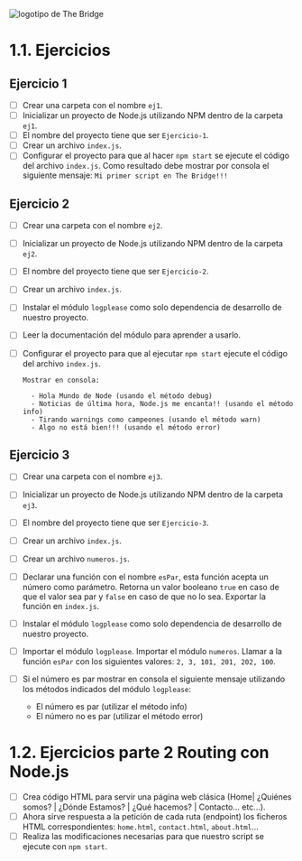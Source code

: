 ![logotipo de The Bridge](https://user-images.githubusercontent.com/27650532/77754601-e8365180-702b-11ea-8bed-5bc14a43f869.png 'logotipo de The Bridge')

# 1.1. Ejercicios

## Ejercicio 1

- [ ] Crear una carpeta con el nombre `ej1`.
- [ ] Inicializar un proyecto de Node.js utilizando NPM dentro de la carpeta `ej1`.
- [ ] El nombre del proyecto tiene que ser `Ejercicio-1`.
- [ ] Crear un archivo `index.js`.
- [ ] Configurar el proyecto para que al hacer `npm start` se ejecute el código del archivo `index.js`. Como resultado debe mostrar por consola el siguiente mensaje: `Mi primer script en The Bridge!!!`

## Ejercicio 2

- [ ] Crear una carpeta con el nombre `ej2`.
- [ ] Inicializar un proyecto de Node.js utilizando NPM dentro de la carpeta `ej2`.
- [ ] El nombre del proyecto tiene que ser `Ejercicio-2`.
- [ ] Crear un archivo `index.js`.
- [ ] Instalar el módulo `logplease` como solo dependencia de desarrollo de nuestro proyecto.
- [ ] Leer la documentación del módulo para aprender a usarlo.
- [ ] Configurar el proyecto para que al ejecutar `npm start` ejecute el código del archivo `index.js`.

      Mostrar en consola: 

        - Hola Mundo de Node (usando el método debug)
        - Noticias de última hora, Node.js me encanta!! (usando el método info)
        - Tirando warnings como campeones (usando el método warn)
        - Algo no está bien!!! (usando el método error)

## Ejercicio 3

- [ ] Crear una carpeta con el nombre `ej3`.
- [ ] Inicializar un proyecto de Node.js utilizando NPM dentro de la carpeta `ej3`.
- [ ] El nombre del proyecto tiene que ser `Ejercicio-3`.
- [ ] Crear un archivo `index.js`.
- [ ] Crear un archivo `numeros.js`.
- [ ] Declarar una función con el nombre `esPar`, esta función acepta un número como parámetro. Retorna un valor booleano `true` en caso de que el valor sea par y `false` en caso de que no lo sea. Exportar la función en `index.js`.
- [ ] Instalar el módulo `logplease` como solo dependencia de desarrollo de nuestro proyecto.
- [ ] Importar el módulo `logplease`. Importar el módulo `numeros`. Llamar a la función `esPar` con los siguientes valores: `2, 3, 101, 201, 202, 100`.
- [ ] Si el número es par mostrar en consola el siguiente mensaje utilizando los métodos indicados del módulo `logplease`: 
  
    - El número es par (utilizar el método info) 
    - El número no es par (utilizar el método error)


# 1.2. Ejercicios parte 2 Routing con Node.js

- [ ] Crea código HTML para servir una página web clásica (Home| ¿Quiénes somos? | ¿Dónde Estamos? | ¿Qué hacemos? | Contacto... etc...).
- [ ] Ahora sirve respuesta a la petición de cada ruta (endpoint) los ficheros HTML correspondientes: `home.html`, `contact.html`, `about.html`...
- [ ] Realiza las modificaciones necesarias para que nuestro script se ejecute con `npm start`.
